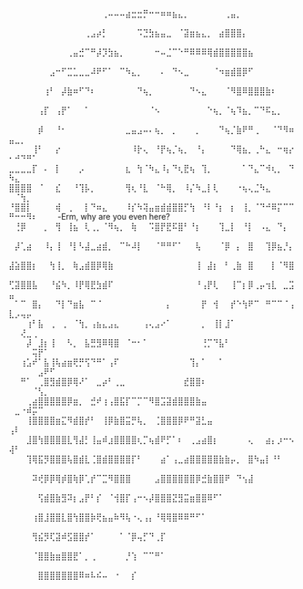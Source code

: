 ⠀⠀⠀⠀⠀⠀⠀⠀⠀⠀⠀⠀⠀⠀⠀⠀⢀⠤⠤⠤⣴⣒⣒⡛⠒⠒⠶⠶⣦⣄⡀⠀⠀⠀⠀⠀⠀⢀⣤⡀⠀⠀⠀⠀⠀⠀⠀⠀⠀⠀⠀⠀⠀⠀⠀⠀⠀
⠀⠀⠀⠀⠀⠀⠀⠀⠀⠀⠀⠀⠀⢀⣠⡴⡃⠀⠀⠀⠀⠀⠩⣙⣳⣦⣤⣀⠀⠈⣽⣶⣦⣄⡀⠀⣴⣿⣿⣿⡄⠀⠀⠀⠀⠀⠀⠀⠀⠀⠀⠀⠀⠀⠀⠀⠀
⠀⠀⠀⠀⠀⠀⠀⠀⠀⠀⢀⣤⣚⠉⠛⡼⡹⣳⣦⡀⠀⠀⠀⠀⠀⠒⠤⣈⠉⠑⠛⠿⠿⠿⢿⣾⣿⣿⣿⣿⣿⣦⠀⠀⠀⠀⠀⠀⠀⠀⠀⠀⠀⠀⠀⠀⠀
⠀⠀⠀⠀⠀⠀⠀⣠⠒⠋⣉⣁⣀⣀⠼⠟⠋⠁⠀⠉⠳⣄⡀⠀⠀⠀⠄⠀⠙⠢⣀⠀⠀⠀⠀⠈⠲⣶⣾⣿⡿⠋⠀⠀⠀⠀⠀⠀⠀⠀⠀⠀⠀⠀⠀⠀⠀
⠀⠀⠀⠀⠀⠀⢰⠃⠀⡼⣷⠶⠋⠙⠆⠀⠀⠀⠀⠀⠀⠀⠙⢦⡀⠀⠀⠀⠀⠀⠀⠙⠢⣄⠀⠀⠀⠈⠻⣿⠿⣿⣿⣿⣷⠆⠀⠀⠀⠀⠀⠀⠀⠀⠀⠀⠀
⠀⠀⠀⠀⠀⢠⡏⠀⢠⡟⠁⠀⠀⠁⠀⠀⠀⠀⠀⠀⠀⠀⠀⠀⠈⠢⠀⠀⠀⠀⠀⠀⠀⠀⠑⢦⡀⠈⢦⠹⣦⡀⠉⠙⠯⣄⡀⠀⠀⠀⠀⠀⠀⠀⠀⠀⠀
⠀⠀⠀⠀⠀⡾⠀⠀⠘⠂⠀⠀⠀⠀⠀⠀⠀⠀⠀⠀⣀⣤⣠⠤⠄⢦⡀⠀⡀⠀⠀⠀⡀⠀⠀⠀⠙⢦⡈⣷⠟⠛⢀⠀⠀⠈⠙⠻⠶⣤⣀⡀⠀⠀⠀⠀⠀
⠀⠀⠀⠀⢸⠃⠀⠀⡔⠀⠀⠀⠀⠀⠀⠀⠀⠀⠀⠀⠀⠸⡗⢄⠀⠘⡟⢦⡈⢦⡀⠀⠘⡄⠀⠀⠀⠀⠙⢿⣦⡀⢀⠓⣄⠀⠒⢶⡔⠂⠚⠙⠛⠁⠀⠀⠀
⣀⣀⣀⣀⡏⠀⠄⠀⡇⠀⠀⠀⡠⠀⠀⠀⠀⠀⠀⠀⣆⠀⢳⠈⠳⣄⠸⡄⠙⢆⣟⢦⠀⢹⡀⠀⠀⠀⠀⠀⠁⠙⣄⠉⠺⢆⡀⠀⠙⠳⣄⠀⠀⠀⠀⠀⠀
⣿⣿⣿⣿⠀⠈⠀⠀⣎⠀⠀⠘⢹⡧⡀⠀⠀⠀⠀⠀⢻⢆⠘⣇⠀⠈⠓⢿⡀⠀⠸⡌⠳⣀⡇⢇⠀⠀⠀⠐⢦⢄⣈⠳⣄⠀⠀⠀⠀⠀⠈⢳⡀⠀⠀⠀⠀
⠘⣿⣿⡇⠀⠀⠀⠀⢾⠀⢀⠀⠀⡇⠙⠶⣄⠀⠀⠀⠸⡎⠳⢽⣤⣶⣾⣾⣿⣿⡋⢳⠀⠘⠇⠘⡆⠀⡆⠀⢸⡀⠈⠙⠚⠿⡍⠉⠉⠛⠒⠒⠻⠆⠀⠀⠀         -Erm, why are you even here?
⠀⢘⡿⠀⠀⠀⡀⠀⢻⠀⢸⣦⠀⢇⢀⡀⠈⠻⢦⡀⠀⢷⠀⠀⠩⣿⡟⣟⠯⣿⠃⠘⡆⠀⠀⠀⢹⣀⡇⠀⠘⡇⠀⠠⣄⠀⠙⡄⠀⠀⠀⠀⠀⠀⠀⠀⠀
⠀⡼⢁⣴⠀⠀⠸⡄⢸⠀⠘⡇⠣⣼⣀⣴⣾⡀⠀⠉⠓⠼⡇⠀⠀⠈⠛⠛⠋⠁⠀⠀⢧⠀⠀⠀⠈⡿⠀⡄⠀⣿⠀⠀⢹⡿⣦⡘⡄⠀⠀⠀⠀⠀⠀⠀⠀
⣼⣵⣿⣿⡆⠀⠀⢳⢸⡀⠀⢷⣠⣾⣿⡿⢿⣷⠀⠀⠀⠀⠀⠀⠀⠀⠀⠀⠀⠀⠀⠀⢸⠀⣼⡆⠀⠃⢀⣷⠀⣿⠀⠀⠀⡇⠈⠻⣿⠀⠀⠀⠀⠀⠀⠀⠀
⢋⣽⣿⣿⣧⠀⠀⠘⣮⠳⡀⠸⡟⢿⣟⣳⣾⠏⠀⠀⠀⠀⠀⠀⠀⠀⠀⠀⠀⠀⠀⠀⠘⢠⡟⢇⠀⠀⢸⠉⡆⡿⢀⡤⢲⣇⠀⣀⣩⣤⠀⠀⠀⠀⠀⠀⠀
⠀⠁⠉⠀⣿⡄⠀⠀⠙⡇⠙⣶⣧⠀⠉⠈⠀⠀⠀⠀⠀⠀⠀⠀⠀⠀⠀⡄⠀⠀⠀⠀⠀⡟⠀⢺⠀⠀⡞⠑⢳⠟⠉⠀⠛⠉⠉⠈⢠⣇⡠⢤⡤⠀⠀⠀⠀
⠀⠀⠀⢰⠃⣧⠀⢀⠀⢀⠀⠈⢳⡀⢠⣦⣄⣠⣄⠀⠀⠀⠀⢠⢄⣠⠔⠁⠀⠀⠀⠀⠀⡀⠀⢸⡇⣸⠁⠀⠀⠀⠀⠀⠀⠀⠀⠀⠀⠀⠀⢜⣀⢀⠀⠀⠀
⠀⠀⠀⡼⠀⣸⡆⢸⠀⠀⠣⡀⠀⣧⣛⣻⠿⢿⣿⠀⠈⠒⠂⠁⠀⠀⠀⠀⠀⠀⠀⠀⠀⢘⡉⠙⣧⠃⠀⠀⠀⠀⠀⠀⠀⠀⠀⠀⠀⠀⠀⠀⠀⢭⡟⠁⠀
⠀⠀⢰⣡⠞⠁⣧⢸⢧⣴⣶⢟⡛⢫⠙⠛⠁⢠⠏⠀⠀⠀⠀⠀⠀⠀⠀⠀⠀⠀⠀⢹⡄⠁⠀⠀⠁⠀⠀⠀⠀⠀⠀⠀⠀⠀⠀⠀⠀⠀⠀⠀⠀⠀⣠⠟⠋
⠀⠀⠛⠁⠀⢀⣿⣻⣾⣿⡿⢿⠜⠁⠀⣀⡴⠃⢀⣀⠀⠀⠀⠀⠀⠀⠀⠀⠀⠀⣞⣿⣿⠆⠀⠀⠀⠀⠀⠀⠀⠀⠀⠀⠀⠀⠀⠀⠀⠀⠀⠀⠀⠈⢣⡀⠀
⠀⠀⠀⢀⣴⣿⣿⣿⣿⣿⡿⣶⡀⠀⣚⠞⢰⢠⣿⣯⡏⠉⡉⠉⠻⣿⣩⣽⣾⣿⣿⣿⣷⣤⠀⠀⠀⠀⠀⠀⠀⠀⠀⠀⠀⠀⠀⠀⠀⠀⣀⠐⠾⡭⠉⠀⠀
⠀⠀⠀⢸⣿⣿⣿⣿⣶⣍⠻⣾⣿⡞⠃⠀⢸⡿⣷⣿⣭⡛⢧⡀⠀⢈⣿⣿⣿⡿⠟⠛⣽⣃⣤⠀⠀⠀⠀⠀⠀⠀⠀⠀⠀⠀⠀⠀⠀⢠⠇⠀⠀⠀⠀⠀⠀
⠀⠀⠀⣸⣿⢳⣿⣿⣿⣿⣇⢻⣼⡃⢸⣤⠾⣰⣿⣿⣿⣿⢆⡉⢦⣾⠟⡋⠁⠆⠀⢀⣠⣴⣿⡆⠀⠀⠀⠀⠀⢄⠀⠀⣴⡄⡰⠒⠢⢼⠃⠀⠀⠀⠀⠀⠀
⠀⠀⠀⢹⢿⣯⡻⣿⣿⣿⢧⣿⣾⣇⢈⣿⣾⣿⣿⣿⣿⡏⠃⠀⠀⠀⣴⠁⢠⣀⣴⣿⣿⣿⣿⣿⣷⣷⡤⡀⠀⣿⠳⣤⡇⠘⠃⠀⠀⠀⠀⠀⠀⠀⠀⠀⠀
⠀⠀⠀⠀⠽⢞⡿⡿⢿⡾⣿⢷⡿⢁⡞⠉⣉⠻⣿⣿⣿⠀⠀⠀⠀⣠⣿⣿⣿⣿⣿⣿⡿⣚⣷⣿⣿⠟⠀⠙⢢⣼⠀⠀⠀⠀⠀⠀⠀⠀⠀⠀⠀⠀⠀⠀⠀
⠀⠀⠀⠀⠀⢫⣾⣿⣷⣻⠽⡆⣠⡟⠃⡎⠀⠈⢺⣿⡏⢠⠒⠢⡼⣿⣿⣿⣝⣻⣭⣶⣿⣿⠿⠋⠁⠀⠀⠀⠀⠀⠀⠀⠀⠀⠀⠀⠀⠀⠀⠀⠀⠀⠀⠀⠀
⠀⠀⠀⠀⢰⣿⣸⣿⣿⣇⣿⢳⣿⣿⡷⢟⣦⣤⠷⠻⢧⠐⢄⢠⡄⠘⢿⢿⣿⠿⠿⠛⠋⠁⠀⠀⠀⠀⠀⠀⠀⠀⠀⠀⠀⠀⠀⠀⠀⠀⠀⠀⠀⠀⠀⠀⠀
⠀⠀⠀⠀⢻⣮⡻⢏⣽⠾⣫⣿⣿⡞⠁⠀⠀⠀⠀⠁⠈⡿⢤⡋⠙⢀⡏⠀⠀⠀⠀⠀⠀⠀⠀⠀⠀⠀⠀⠀⠀⠀⠀⠀⠀⠀⠀⠀⠀⠀⠀⠀⠀⠀⠀⠀⠀
⠀⠀⠀⠀⠈⣿⣿⣷⣶⣿⣿⣟⠁⡀⢀⠀⠀⠀⠀⠀⡘⢱⠀⠉⠉⠛⠁⠀⠀⠀⠀⠀⠀⠀⠀⠀⠀⠀⠀⠀⠀⠀⠀⠀⠀⠀⠀⠀⠀⠀⠀⠀⠀⠀⠀⠀⠀
⠀⠀⠀⠀⠀⣿⣿⣿⣿⣿⣿⣿⠿⠶⠧⠮⠤⠀⠐⠀⠀⡎⠀⠀⠀⠀⠀⠀⠀⠀⠀⠀⠀⠀⠀⠀⠀⠀⠀⠀⠀⠀⠀⠀⠀⠀⠀⠀⠀⠀⠀⠀⠀⠀⠀⠀⠀
